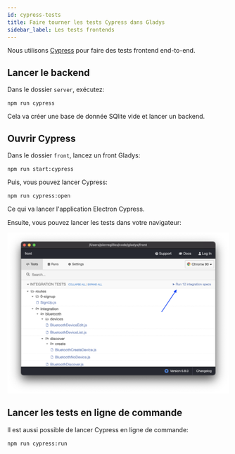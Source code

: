 ```yaml
---
id: cypress-tests
title: Faire tourner les tests Cypress dans Gladys
sidebar_label: Les tests frontends
---
```


Nous utilisons [Cypress](https://www.cypress.io/) pour faire des tests frontend end-to-end.

## Lancer le backend

Dans le dossier `server`, exécutez:

```
npm run cypress
```

Cela va créer une base de donnée SQlite vide et lancer un backend.

## Ouvrir Cypress

Dans le dossier `front`, lancez un front Gladys:

```
npm run start:cypress
```

Puis, vous pouvez lancer Cypress:

```
npm run cypress:open
```

Ce qui va lancer l'application Electron Cypress.

Ensuite, vous pouvez lancer les tests dans votre navigateur:

![Cypress Electron app](../../../../../static/img/docs/en/dev/cypress-open.png)

## Lancer les tests en ligne de commande

Il est aussi possible de lancer Cypress en ligne de commande:

```
npm run cypress:run
```
